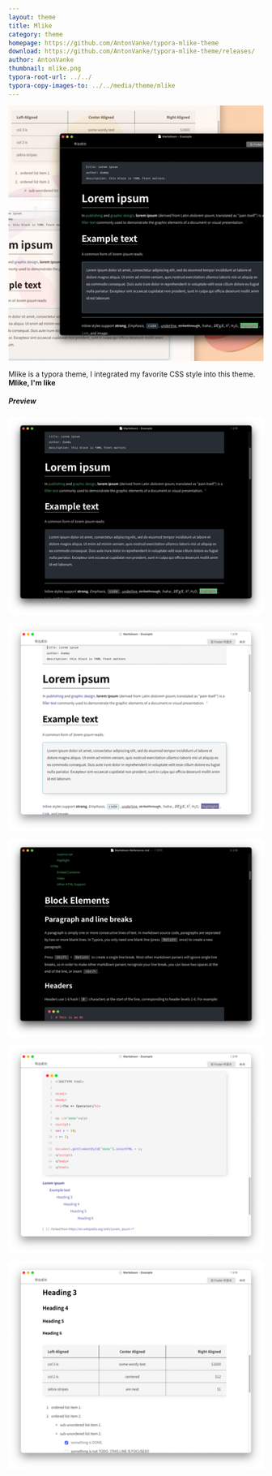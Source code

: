 ```yaml
---
layout: theme
title: Mlike
category: theme
homepage: https://github.com/AntonVanke/typora-mlike-theme
download: https://github.com/AntonVanke/typora-mlike-theme/releases/
author: AntonVanke
thumbnail: mlike.png
typora-root-url: ../../
typora-copy-images-to: ../../media/theme/mlike
---
```


![](/media/theme/mlike/mlike.png)

Mlike is a typora theme, I integrated my favorite CSS style into this theme. **Mlike, I'm like**

##### Preview

![](/media/theme/mlike/mlike-dark-1.png)

![](/media/theme/mlike/mlike-Light-1.png)

![](/media/theme/mlike/mlike-dark-2.png)

![](/media/theme/mlike/mlike-light-2.png)

![](/media/theme/mlike/mlike-light-3.png)
